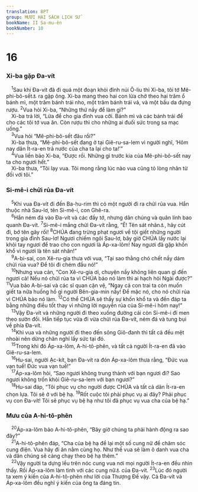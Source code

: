 ```yaml
---
translation: BPT
group: MƯƠI HAI SÁCH LỊCH SỬ
bookName: II Sa-mu-ên 
bookNumber: 10
---
```


<div class="title"><h1>16</h1><h3>Xi-ba gặp Đa-vít</h3></div>
<span class="verse 2sa_16_1"> <sup>1</sup>Sau khi Đa-vít đã đi quá một đoạn khỏi đỉnh núi Ô-liu thì Xi-ba, tôi tớ Mê-phi-bô-sết<a data-toggle="tooltip" data-placement="bottom" title="Nguyên văn, “cháu của chủ ngươi.”">⚓</a> ra gặp ông. Xi-ba mang theo hai con lừa chở theo hai trăm ổ bánh mì, một trăm bánh trái nho, một trăm bánh trái vả, và một bầu da đựng rượu.</span>
<span class="verse 2sa_16_2"><sup>2</sup>Vua hỏi Xi-ba, “Những thứ nầy để làm gì?”<br/> Xi-ba trả lời, “Lừa để cho gia đình vua cỡi. Bánh mì và các bánh trái để cho các tôi tớ vua ăn. Còn rượu thì cho những ai đuối sức trong sa mạc uống.”<br/></span>
<span class="verse 2sa_16_3"> <sup>3</sup>Vua hỏi “Mê-phi-bô-sết đâu rồi?”<br/> Xi-ba thưa, “Mê-phi-bô-sết đang ở tại Giê-ru-sa-lem vì người nghĩ, ‘Hôm nay dân Ít-ra-en trả nước của cha ta lại cho ta!’”<br/></span>
<span class="verse 2sa_16_4"> <sup>4</sup>Vua liền bảo Xi-ba, “Được rồi. Những gì trước kia của Mê-phi-bô-sết nay ta cho ngươi hết.”<br/> Xi-ba thưa, “Tôi lạy vua. Tôi mong rằng lúc nào vua cũng tỏ lòng nhân từ đối với tôi.”<br/></span>
<div class="title"><h3>Si-mê-i chửi rủa Đa-vít</h3></div>
<span class="verse 2sa_16_5"> <sup>5</sup>Khi vua Đa-vít đi đến Ba-hu-rim thì có một người đi ra chửi rủa vua. Hắn thuộc nhà Sau-lơ, tên Si-mê-i, con Ghê-ra.<br/></span>
<span class="verse 2sa_16_6"> <sup>6</sup>Hắn ném đá vào Đa-vít và các đầy tớ, nhưng dân chúng và quân lính bao quanh Đa-vít.</span>
<span class="verse 2sa_16_7"><sup>7</sup>Si-mê-i mắng chửi Đa-vít rằng, “Ê! Tên sát nhân<a data-toggle="tooltip" data-placement="bottom" title="Nguyên văn, “người khát máu.”">⚓</a>, hãy cút đi, bớ tên gây rối!</span>
<span class="verse 2sa_16_8"><sup>8</sup>CHÚA đang trừng phạt ngươi về tội giết những người trong gia đình Sau-lơ! Ngươi chiếm ngôi Sau-lơ, bây giờ CHÚA lấy nước lại khỏi tay ngươi để trao cho con ngươi là Áp-xa-lôm! Nay ngươi đã gặp khốn khổ vì ngươi là tên sát nhân!”<br/></span>
<span class="verse 2sa_16_9"> <sup>9</sup>A-bi-sai, con Xê-ru-gia thưa với vua, “Tại sao thằng chó chết nầy dám chửi rủa vua? Để tôi đi chém đầu nó!”<br/></span>
<span class="verse 2sa_16_10"> <sup>10</sup>Nhưng vua cản, “Con Xê-ru-gia ơi, chuyện nầy không liên quan gì đến ngươi cả! Nếu nó chửi rủa ta vì CHÚA bảo nó làm thì ai hạch hỏi Ngài được?”</span>
<span class="verse 2sa_16_11"><sup>11</sup>Vua bảo A-bi-sai và các sĩ quan cận vệ, “Ngay cả con trai ta còn muốn giết ta nữa huống hồ gì người Bên-gia-min nầy! Để mặc nó, cho nó chửi rủa vì CHÚA bảo nó làm.</span>
<span class="verse 2sa_16_12"><sup>12</sup>Có thể CHÚA sẽ thấy sự khốn khổ ta và đền đáp ta bằng những điều tốt thay vì những lời nguyền rủa của Si-mê-i hôm nay!”<br/></span>
<span class="verse 2sa_16_13"> <sup>13</sup>Vậy Đa-vít và những người đi theo xuống đường cái còn Si-mê-i đi men theo sườn đồi. Hắn tiếp tục vừa đi vừa chửi rủa Đa-vít, ném đá và tung bụi về phía Đa-vít.<br/></span>
<span class="verse 2sa_16_14"> <sup>14</sup>Khi vua và những người đi theo đến sông Giô-đanh thì tất cả đều mệt nhoài nên dừng chân nghỉ lấy sức tại đó.<br/></span>
<span class="verse 2sa_16_15"> <sup>15</sup>Trong khi đó Áp-xa-lôm, A-hi-tô-phên, và tất cả người Ít-ra-en đã vào Giê-ru-sa-lem.<br/></span>
<span class="verse 2sa_16_16"> <sup>16</sup>Hu-sai, người Ạc-kít, bạn Đa-vít ra đón Áp-xa-lôm thưa rằng, “Đức vua vạn tuế! Đức vua vạn tuế!”<br/></span>
<span class="verse 2sa_16_17"> <sup>17</sup>Áp-xa-lôm hỏi, “Sao ngươi không trung thành với bạn ngươi đi? Sao ngươi không trốn khỏi Giê-ru-sa-lem với bạn ngươi?”<br/></span>
<span class="verse 2sa_16_18"> <sup>18</sup>Hu-sai đáp, “Tôi phục vụ cho người được CHÚA và tất cả dân Ít-ra-en chọn lựa. Tôi sẽ ở với bệ hạ.</span>
<span class="verse 2sa_16_19"><sup>19</sup>Rốt cuộc tôi phải phục vụ ai đây? Phải phục vụ con Đa-vít! Tôi sẽ phục vụ bệ hạ như tôi đã phục vụ vua cha của bệ hạ.”<br/></span>
<div class="title"><h3>Mưu của A-hi-tô-phên</h3></div>
<span class="verse 2sa_16_20"> <sup>20</sup>Áp-xa-lôm bảo A-hi-tô-phên, “Bây giờ chúng ta phải hành động ra sao đây?”<br/></span>
<span class="verse 2sa_16_21"> <sup>21</sup>A-hi-tô-phên đáp, “Cha của bệ hạ để lại một số cung nữ để chăm sóc cung điện. Vua hãy đi ăn nằm cùng họ. Như thế vua sẽ làm ô danh vua cha và dân chúng sẽ càng chạy theo bệ hạ thêm.”<br/></span>
<span class="verse 2sa_16_22"> <sup>22</sup>Vậy người ta dựng lều trên nóc cung vua nơi mọi người Ít-ra-en đều nhìn thấy. Rồi Áp-xa-lôm làm tình với các cung nữ<a data-toggle="tooltip" data-placement="bottom" title="Hay “nữ tì.”">⚓</a> của Đa-vít.</span>
<span class="verse 2sa_16_23"><sup>23</sup>Lúc đó người ta xem ý kiến của A-hi-tô-phên như lời của Thượng Đế vậy. Cả Đa-vít và Áp-xa-lôm đều nghĩ ý kiến của ông ta đáng tin.<br/></span>
